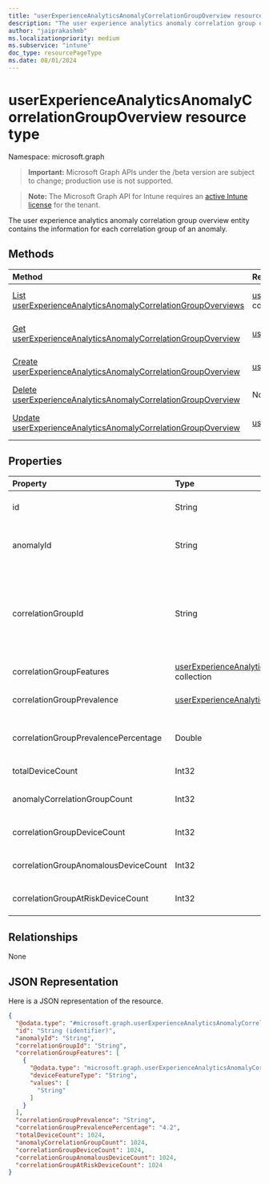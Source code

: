 ```yaml
---
title: "userExperienceAnalyticsAnomalyCorrelationGroupOverview resource type"
description: "The user experience analytics anomaly correlation group overview entity contains the information for each correlation group of an anomaly."
author: "jaiprakashmb"
ms.localizationpriority: medium
ms.subservice: "intune"
doc_type: resourcePageType
ms.date: 08/01/2024
---
```


# userExperienceAnalyticsAnomalyCorrelationGroupOverview resource type

Namespace: microsoft.graph

> **Important:** Microsoft Graph APIs under the /beta version are subject to change; production use is not supported.

> **Note:** The Microsoft Graph API for Intune requires an [active Intune license](https://go.microsoft.com/fwlink/?linkid=839381) for the tenant.

The user experience analytics anomaly correlation group overview entity contains the information for each correlation group of an anomaly.

## Methods
|Method|Return Type|Description|
|:---|:---|:---|
|[List userExperienceAnalyticsAnomalyCorrelationGroupOverviews](../api/intune-devices-userexperienceanalyticsanomalycorrelationgroupoverview-list.md)|[userExperienceAnalyticsAnomalyCorrelationGroupOverview](../resources/intune-devices-userexperienceanalyticsanomalycorrelationgroupoverview.md) collection|List properties and relationships of the [userExperienceAnalyticsAnomalyCorrelationGroupOverview](../resources/intune-devices-userexperienceanalyticsanomalycorrelationgroupoverview.md) objects.|
|[Get userExperienceAnalyticsAnomalyCorrelationGroupOverview](../api/intune-devices-userexperienceanalyticsanomalycorrelationgroupoverview-get.md)|[userExperienceAnalyticsAnomalyCorrelationGroupOverview](../resources/intune-devices-userexperienceanalyticsanomalycorrelationgroupoverview.md)|Read properties and relationships of the [userExperienceAnalyticsAnomalyCorrelationGroupOverview](../resources/intune-devices-userexperienceanalyticsanomalycorrelationgroupoverview.md) object.|
|[Create userExperienceAnalyticsAnomalyCorrelationGroupOverview](../api/intune-devices-userexperienceanalyticsanomalycorrelationgroupoverview-create.md)|[userExperienceAnalyticsAnomalyCorrelationGroupOverview](../resources/intune-devices-userexperienceanalyticsanomalycorrelationgroupoverview.md)|Create a new [userExperienceAnalyticsAnomalyCorrelationGroupOverview](../resources/intune-devices-userexperienceanalyticsanomalycorrelationgroupoverview.md) object.|
|[Delete userExperienceAnalyticsAnomalyCorrelationGroupOverview](../api/intune-devices-userexperienceanalyticsanomalycorrelationgroupoverview-delete.md)|None|Deletes a [userExperienceAnalyticsAnomalyCorrelationGroupOverview](../resources/intune-devices-userexperienceanalyticsanomalycorrelationgroupoverview.md).|
|[Update userExperienceAnalyticsAnomalyCorrelationGroupOverview](../api/intune-devices-userexperienceanalyticsanomalycorrelationgroupoverview-update.md)|[userExperienceAnalyticsAnomalyCorrelationGroupOverview](../resources/intune-devices-userexperienceanalyticsanomalycorrelationgroupoverview.md)|Update the properties of a [userExperienceAnalyticsAnomalyCorrelationGroupOverview](../resources/intune-devices-userexperienceanalyticsanomalycorrelationgroupoverview.md) object.|

## Properties
|Property|Type|Description|
|:---|:---|:---|
|id|String|The unique identifier for the user experience analytics anomaly correlation group overview object.|
|anomalyId|String|The unique identifier of the anomaly. Anomaly details such as name and type can be found in the UserExperienceAnalyticsAnomalySeverityOverview entity.|
|correlationGroupId|String|The unique identifier for the correlation group which will uniquely identify one of the correlation group within an anomaly. The correlation Id can be mapped to the correlation group name by concatinating the correlation group features. Example of correlation group name which is the indicative of concatenated features names are  for names, Contoso manufacture 4.4.1 and Windows 11.22621.1485.|
|correlationGroupFeatures|[userExperienceAnalyticsAnomalyCorrelationGroupFeature](../resources/intune-devices-userexperienceanalyticsanomalycorrelationgroupfeature.md) collection|Describes the features of a device that are shared between all devices in a correlation group.|
|correlationGroupPrevalence|[userExperienceAnalyticsAnomalyCorrelationGroupPrevalence](../resources/intune-devices-userexperienceanalyticsanomalycorrelationgroupprevalence.md)|The prevalence of the correlation group. Possible values are: high, medium or low. Possible values are: `high`, `medium`, `low`, `unknownFutureValue`.|
|correlationGroupPrevalencePercentage|Double|The percentage of the devices in the correlation group that are anomalous. Valid values -1.79769313486232E+308 to 1.79769313486232E+308|
|totalDeviceCount|Int32|Indicates the total number of devices in the tenant. Valid values -2147483648 to 2147483647|
|anomalyCorrelationGroupCount|Int32|Indicates the number of correlation groups in the anomaly. Valid values -2147483648 to 2147483647|
|correlationGroupDeviceCount|Int32|Indicates the total number of devices in a correlation group. Valid values -2147483648 to 2147483647|
|correlationGroupAnomalousDeviceCount|Int32|Indicates the total number of devices affected by the anomaly in the correlation group. Valid values -2147483648 to 2147483647|
|correlationGroupAtRiskDeviceCount|Int32|Indicates the total number of devices at risk in the correlation group. Valid values -2147483648 to 2147483647|

## Relationships
None

## JSON Representation
Here is a JSON representation of the resource.
<!-- {
  "blockType": "resource",
  "keyProperty": "id",
  "@odata.type": "microsoft.graph.userExperienceAnalyticsAnomalyCorrelationGroupOverview"
}
-->
``` json
{
  "@odata.type": "#microsoft.graph.userExperienceAnalyticsAnomalyCorrelationGroupOverview",
  "id": "String (identifier)",
  "anomalyId": "String",
  "correlationGroupId": "String",
  "correlationGroupFeatures": [
    {
      "@odata.type": "microsoft.graph.userExperienceAnalyticsAnomalyCorrelationGroupFeature",
      "deviceFeatureType": "String",
      "values": [
        "String"
      ]
    }
  ],
  "correlationGroupPrevalence": "String",
  "correlationGroupPrevalencePercentage": "4.2",
  "totalDeviceCount": 1024,
  "anomalyCorrelationGroupCount": 1024,
  "correlationGroupDeviceCount": 1024,
  "correlationGroupAnomalousDeviceCount": 1024,
  "correlationGroupAtRiskDeviceCount": 1024
}
```
